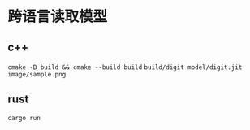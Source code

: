 # 跨语言读取模型

## c++

`cmake -B build && cmake --build build`
`build/digit model/digit.jit image/sample.png`

## rust

`cargo run`
